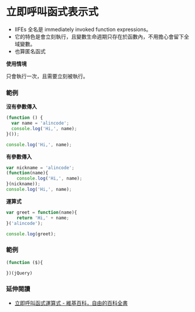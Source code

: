 # 立即呼叫函式表示式

* IIFEs 全名是 immediately invoked function expressions。
* 它的特色是會立刻執行，且變數生命週期只存在於函數內，不用擔心會留下全域變數。
* 也算匿名函式

**使用情境**

只會執行一次，且需要立刻被執行。

### 範例

**沒有參數傳入**

```js
(function () {
  var name = 'alincode';
  console.log('Hi,', name);
}());

console.log('Hi,', name);
```
<!-- Hi, alincode -->
<!-- Hi, -->

**有參數傳入**

```js
var nickname = 'alincode';
(function(name){
	console.log('Hi,', name);
}(nickname));
console.log('Hi,', name);
```
<!-- Hi, alincode -->
<!-- Hi, -->

**運算式**

```js
var greet = function(name){
	return 'Hi,' + name;
}('alincode');

console.log(greet);
```
<!-- Hi, alincode -->

### 範例

```js
(function ($){

})(jQuery)
```

### 延伸閱讀

* [立即呼叫函式運算式 - 維基百科，自由的百科全書](https://zh.wikipedia.org/wiki/%E7%AB%8B%E5%8D%B3%E8%B0%83%E7%94%A8%E5%87%BD%E6%95%B0%E8%A1%A8%E8%BE%BE%E5%BC%8F)
